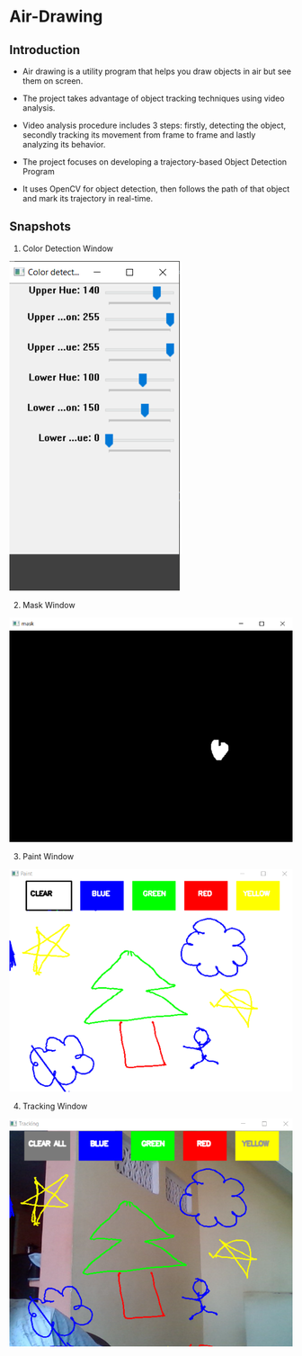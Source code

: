 # Air-Drawing

## Introduction

- Air drawing is a utility program that helps you draw objects in air but see them on screen.

- The project takes advantage of object tracking techniques using video analysis.

- Video analysis procedure includes 3 steps: firstly, detecting the object, secondly tracking its movement from frame to frame and lastly analyzing its behavior.

- The project focuses on developing a trajectory-based Object Detection Program

- It uses OpenCV for object detection, then follows the path of that object and mark its trajectory in real-time. 

## Snapshots

 1. Color Detection Window 

![](https://github.com/codeash14/Air-Drawing/blob/main/Color%20detection%20window.png)

2. Mask Window

![](https://github.com/codeash14/Air-Drawing/blob/main/Mask%20window.png)

3. Paint Window

![](https://github.com/codeash14/Air-Drawing/blob/main/Paint%20window.png)

4. Tracking Window

![](https://github.com/codeash14/Air-Drawing/blob/main/Tracking%20window.png)
